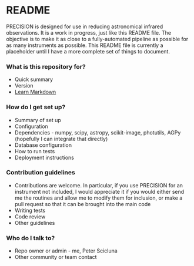 # README #

PRECISION is designed for use in reducing astronomical infrared observations. It is a work in progress, just like this README file. The objective is to make it as close to a fully-automated pipeline as possible for as many instruments as possible. This README file is currently a placeholder until I have a more complete set of things to document.

### What is this repository for? ###

* Quick summary
* Version
* [Learn Markdown](https://bitbucket.org/tutorials/markdowndemo)

### How do I get set up? ###

* Summary of set up
* Configuration
* Dependencies - numpy, scipy, astropy, scikit-image, photutils, AGPy (hopefully I can integrate that directly)
* Database configuration
* How to run tests
* Deployment instructions

### Contribution guidelines ###

* Contributions are welcome. In particular, if you use PRECISION for an instrument not included, I would appreciate it if you would either send me the routines and allow me to modify them for inclusion, or make a pull request so that it can be brought into the main code
* Writing tests
* Code review
* Other guidelines

### Who do I talk to? ###

* Repo owner or admin - me, Peter Scicluna
* Other community or team contact